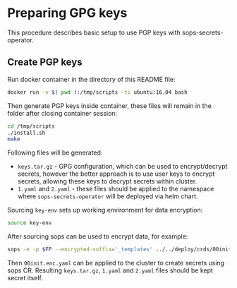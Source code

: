 # Preparing GPG keys

This procedure describes basic setup to use PGP keys with sops-secrets-operator.

## Create PGP keys

Run docker container in the directory of this README file:

```bash
docker run -v $( pwd ):/tmp/scripts -ti ubuntu:16.04 bash
```

Then generate PGP keys inside container, these files will remain in the folder
after closing container session:

```bash
cd /tmp/scripts
./install.sh
make
```

Following files will be generated:

* `keys.tar.gz` - GPG configuration, which can be used to encrypt/decrypt
  secrets, however the better approach is to use user keys to encrypt secrets,
  allowing these keys to decrypt secrets within cluster.
* `1.yaml` and `2.yaml` - these files should be applied to the namespace where
  `sops-secrets-operator` will be deployed via helm chart.

Sourcing `key-env` sets up working environment for data encryption:

```bash
source key-env
```

After sourcing sops can be used to encrypt data, for example:

```bash
sops -e -p $FP --encrypted-suffix='_templates' ../../deploy/crds/00init.yaml > 00init.enc.yaml
```

Then `00init.enc.yaml` can be applied to the cluster to create secrets using
sops CR. Resulting `keys.tar.gz`, `1.yaml` and `2.yaml` files should be kept secret
itself.
